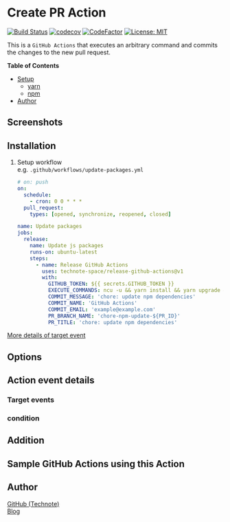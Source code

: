 # Create PR Action

[![Build Status](https://github.com/technote-space/upgrade-packages-action/workflows/Build/badge.svg)](https://github.com/technote-space/upgrade-packages-action/actions)
[![codecov](https://codecov.io/gh/technote-space/upgrade-packages-action/branch/master/graph/badge.svg)](https://codecov.io/gh/technote-space/upgrade-packages-action)
[![CodeFactor](https://www.codefactor.io/repository/github/technote-space/upgrade-packages-action/badge)](https://www.codefactor.io/repository/github/technote-space/upgrade-packages-action)
[![License: MIT](https://img.shields.io/badge/License-MIT-blue.svg)](https://github.com/technote-space/upgrade-packages-action/blob/master/LICENSE)

This is a `GitHub Actions` that executes an arbitrary command and commits the changes to the new pull request.

<!-- START doctoc generated TOC please keep comment here to allow auto update -->
<!-- DON'T EDIT THIS SECTION, INSTEAD RE-RUN doctoc TO UPDATE -->
**Table of Contents**

- [Setup](#setup)
  - [yarn](#yarn)
  - [npm](#npm)
- [Author](#author)

<!-- END doctoc generated TOC please keep comment here to allow auto update -->

## Screenshots

## Installation
1. Setup workflow  
   e.g. `.github/workflows/update-packages.yml`
   ```yaml
   # on: push
   on:
     schedule:
       - cron: 0 0 * * *
     pull_request:
       types: [opened, synchronize, reopened, closed]

   name: Update packages
   jobs:
     release:
       name: Update js packages
       runs-on: ubuntu-latest
       steps:
         - name: Release GitHub Actions
           uses: technote-space/release-github-actions@v1
           with:
             GITHUB_TOKEN: ${{ secrets.GITHUB_TOKEN }}
             EXECUTE_COMMANDS: ncu -u && yarn install && yarn upgrade && yarn audit
             COMMIT_MESSAGE: 'chore: update npm dependencies'
             COMMIT_NAME: 'GitHub Actions'
             COMMIT_EMAIL: 'example@example.com'
             PR_BRANCH_NAME: 'chore-npm-update-${PR_ID}'
             PR_TITLE: 'chore: update npm dependencies'
   ```
[More details of target event](#action-event-details)

## Options

## Action event details
### Target events

### condition

## Addition

## Sample GitHub Actions using this Action

## Author
[GitHub (Technote)](https://github.com/technote-space)  
[Blog](https://technote.space)
